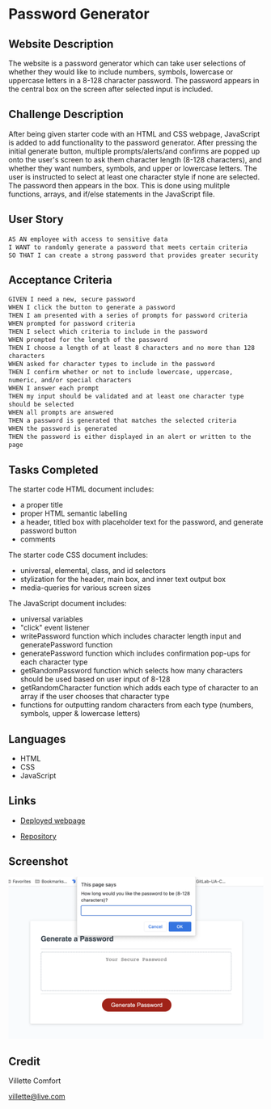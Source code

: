 # Password Generator

## Website Description
The website is a password generator which can take user selections of whether they would like to include numbers, symbols, lowercase or uppercase letters in a 8-128 character password. The password appears in the central box on the screen after selected input is included. 

## Challenge Description
After being given starter code with an HTML and CSS webpage, JavaScript is added to add functionality to the password generator. After pressing the initial generate button, multiple prompts/alerts/and confirms are popped up onto the user's screen to ask them character length (8-128 characters), and whether they want numbers, symbols, and upper or lowercase letters. The user is instructed to select at least one character style if none are selected. The password then appears in the box. This is done using mulitple functions, arrays, and if/else statements in the JavaScript file. 

## User Story

```
AS AN employee with access to sensitive data
I WANT to randomly generate a password that meets certain criteria
SO THAT I can create a strong password that provides greater security
```

## Acceptance Criteria

```
GIVEN I need a new, secure password
WHEN I click the button to generate a password
THEN I am presented with a series of prompts for password criteria
WHEN prompted for password criteria
THEN I select which criteria to include in the password
WHEN prompted for the length of the password
THEN I choose a length of at least 8 characters and no more than 128 characters
WHEN asked for character types to include in the password
THEN I confirm whether or not to include lowercase, uppercase, numeric, and/or special characters
WHEN I answer each prompt
THEN my input should be validated and at least one character type should be selected
WHEN all prompts are answered
THEN a password is generated that matches the selected criteria
WHEN the password is generated
THEN the password is either displayed in an alert or written to the page
```

## Tasks Completed
The starter code HTML document includes:
* a proper title
* proper HTML semantic labelling
* a header, titled box with placeholder text for the password, and generate password button
* comments

The starter code CSS document includes:
* universal, elemental, class, and id selectors
* stylization for the header, main box, and inner text output box
* media-queries for various screen sizes

The JavaScript document includes:
* universal variables
* "click" event listener
* writePassword function which includes character length input and generatePassword function
* generatePassword function which includes confirmation pop-ups for each character type 
* getRandomPassword function which selects how many characters should be used based on user input of 8-128
* getRandomCharacter function which adds each type of character to an array if the user chooses that character type
* functions for outputting random characters from each type (numbers, symbols, upper & lowercase letters)

## Languages
- HTML
- CSS
- JavaScript

## Links
* [Deployed webpage](https://villettec.github.io/M3C-Password_Generator/)

* [Repository](https://github.com/villettec/M3C-Password_Generator/)

## Screenshot
![image](./assets/images/readme-screenshot.png)

## Credit
Villette Comfort

villette@live.com
